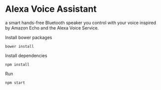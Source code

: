 # Alexa Voice Assistant
a smart hands-free Bluetooth speaker you control with your voice inspired by Amazon Echo and the Alexa Voice Service.

Install bower packages
```
bower install
```

Install dependencies
```
npm install
```

Run
```
npm start
```
